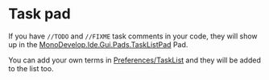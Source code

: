 ﻿# Task pad

If you have `//TODO` and `//FIXME` task comments in your code, they will show up in the
[MonoDevelop.Ide.Gui.Pads.TaskListPad](#pad) Pad.

You can add your own terms in [Preferences/TaskList](#prefs) and they will be added to the list too.